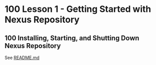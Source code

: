 # 100 Lesson 1 - Getting Started with Nexus Repository

## 100 Installing, Starting, and Shutting Down Nexus Repository

See [README.md](./100/README.md)

